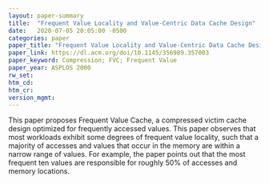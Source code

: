 ```yaml
---
layout: paper-summary
title:  "Frequent Value Locality and Value-Centric Data Cache Design"
date:   2020-07-05 20:05:00 -0500
categories: paper
paper_title: "Frequent Value Locality and Value-Centric Data Cache Design"
paper_link: https://dl.acm.org/doi/10.1145/356989.357003
paper_keyword: Compression; FVC; Frequent Value
paper_year: ASPLOS 2000
rw_set:
htm_cd:
htm_cr:
version_mgmt:
---
```


This paper proposes Frequent Value Cache, a compressed victim cache design optimized for frequently accessed values.
This paper observes that most workloads exhibit some degrees of frequent value locality, such that a majority of accesses
and values that occur in the memory are within a narrow range of values. For example, the paper points out that the 
most frequent ten values are responsible for roughly 50% of accesses and memory locations. 
